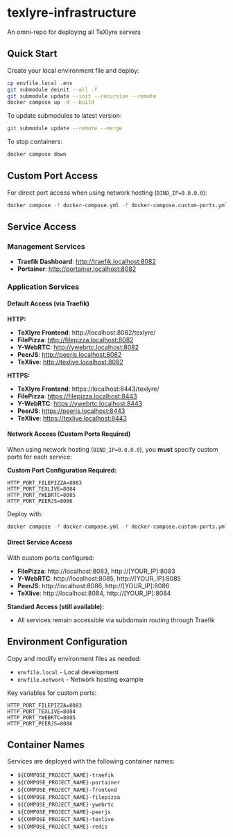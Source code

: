 # texlyre-infrastructure

An omni-repo for deploying all TeXlyre servers

## Quick Start

Create your local environment file and deploy:

```bash
cp envfile.local .env
git submodule deinit --all -f
git submodule update --init --recursive --remote
docker compose up -d --build
```

To update submodules to latest version:
```bash
git submodule update --remote --merge
```

To stop containers:
```bash
docker compose down
```

## Custom Port Access

For direct port access when using network hosting (`BIND_IP=0.0.0.0`):

```bash
docker compose -f docker-compose.yml -f docker-compose.custom-ports.yml up -d --build
```

## Service Access

### Management Services

* **Traefik Dashboard**: http://traefik.localhost:8082
* **Portainer**: http://portainer.localhost:8082

### Application Services

#### Default Access (via Traefik)

**HTTP:**
* **TeXlyre Frontend**: http://localhost:8082/texlyre/
* **FilePizza**: http://filepizza.localhost:8082
* **Y-WebRTC**: http://ywebrtc.localhost:8082
* **PeerJS**: http://peerjs.localhost:8082
* **TeXlive**: http://texlive.localhost:8082

**HTTPS:**
* **TeXlyre Frontend**: https://localhost:8443/texlyre/
* **FilePizza**: https://filepizza.localhost:8443
* **Y-WebRTC**: https://ywebrtc.localhost:8443
* **PeerJS**: https://peerjs.localhost:8443
* **TeXlive**: https://texlive.localhost:8443

#### Network Access (Custom Ports Required)

When using network hosting (`BIND_IP=0.0.0.0`), you **must** specify custom ports for each service:

**Custom Port Configuration Required:**
```env
HTTP_PORT_FILEPIZZA=8083
HTTP_PORT_TEXLIVE=8084
HTTP_PORT_YWEBRTC=8085
HTTP_PORT_PEERJS=8086
```

Deploy with:
```bash
docker compose -f docker-compose.yml -f docker-compose.custom-ports.yml up -d --build
```

#### Direct Service Access

With custom ports configured:
* **FilePizza**: http://localhost:8083, http://[YOUR_IP]:8083
* **Y-WebRTC**: http://localhost:8085, http://[YOUR_IP]:8085
* **PeerJS**: http://localhost:8086, http://[YOUR_IP]:8086
* **TeXlive**: http://localhost:8084, http://[YOUR_IP]:8084

**Standard Access (still available):**
* All services remain accessible via subdomain routing through Traefik

## Environment Configuration

Copy and modify environment files as needed:
* `envfile.local` - Local development
* `envfile.network` - Network hosting example

Key variables for custom ports:
```env
HTTP_PORT_FILEPIZZA=8083
HTTP_PORT_TEXLIVE=8084
HTTP_PORT_YWEBRTC=8085
HTTP_PORT_PEERJS=8086
```

## Container Names

Services are deployed with the following container names:
* `${COMPOSE_PROJECT_NAME}-traefik`
* `${COMPOSE_PROJECT_NAME}-portainer`
* `${COMPOSE_PROJECT_NAME}-frontend`
* `${COMPOSE_PROJECT_NAME}-filepizza`
* `${COMPOSE_PROJECT_NAME}-ywebrtc`
* `${COMPOSE_PROJECT_NAME}-peerjs`
* `${COMPOSE_PROJECT_NAME}-texlive`
* `${COMPOSE_PROJECT_NAME}-redis`